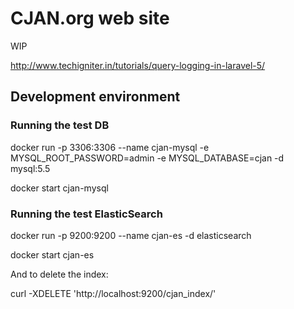 # CJAN.org web site

WIP

http://www.techigniter.in/tutorials/query-logging-in-laravel-5/

## Development environment

### Running the test DB

docker run -p 3306:3306 --name cjan-mysql -e MYSQL_ROOT_PASSWORD=admin -e MYSQL_DATABASE=cjan -d mysql:5.5

docker start cjan-mysql

### Running the test ElasticSearch

docker run -p 9200:9200 --name cjan-es -d elasticsearch

docker start cjan-es

And to delete the index:

curl -XDELETE 'http://localhost:9200/cjan_index/'